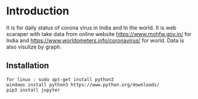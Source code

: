 
# Introduction

It is for daily status of corona virus in India and In the world. It is web scaraper with take data from online website https://www.mohfw.gov.in/ for India and https://www.worldometers.info/coronavirus/ for world. Data is also visulize by graph. 

## Installation

```
for linux : sudo apt-get install python3
windows install python3 https://www.python.org/downloads/
pip3 install jupyter
```

##
